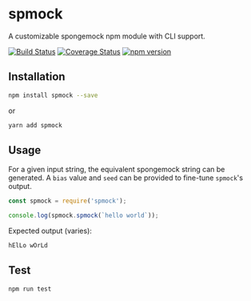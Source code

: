 # spmock
A customizable spongemock npm module with CLI support.

[![Build Status](https://travis-ci.org/danielsmith4483/spmock.svg?branch=master)](https://travis-ci.org/danielsmith4483/spmock) [![Coverage Status](https://coveralls.io/repos/github/danielsmith4483/spmock/badge.svg?branch=master)](https://coveralls.io/github/danielsmith4483/spmock?branch=master) 
[![npm version](https://badge.fury.io/js/spmock.svg)](https://badge.fury.io/js/spmock)

## Installation
```sh
npm install spmock --save
```

or

```sh
yarn add spmock
```

## Usage

For a given input string, the equivalent spongemock string can be generated. A `bias` value and `seed` can be provided to fine-tune `spmock`'s output.

```javascript
const spmock = require('spmock');

console.log(spmock.spmock(`hello world`));
```

Expected output (varies):
```sh
hElLo wOrLd
```

## Test
```sh
npm run test
```